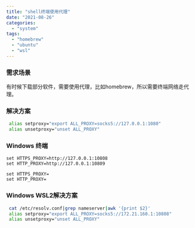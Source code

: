 ```yaml
---
title: "shell终端使用代理"
date: "2021-08-26"
categories: 
  - "system"
tags: 
  - "homebrew"
  - "ubuntu"
  - "wsl"
---
```


### 需求场景

有时候下载部分软件，需要使用代理，比如homebrew，所以需要终端网络走代理。

### 解决方案

```bash
 alias setproxy="export ALL_PROXY=socks5://127.0.0.1:1080" 
 alias unsetproxy="unset ALL_PROXY"
```

### Windows 终端

```
set HTTPS_PROXY=http://127.0.0.1:10808
set HTTP_PROXY=http://127.0.0.1:10809

set HTTPS_PROXY=
set HTTP_PROXY=
```

### Windows WSL2解决方案

```bash
 cat /etc/resolv.conf|grep nameserver|awk '{print $2}'
 alias setproxy="export ALL_PROXY=socks5://172.21.160.1:10808" 
 alias unsetproxy="unset ALL_PROXY"
```

